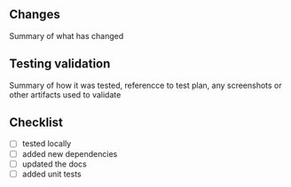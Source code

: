 ## Changes
Summary of what has changed

## Testing validation
Summary of how it was tested, referencce to test plan, any screenshots or other artifacts used to validate

## Checklist
- [ ] tested locally
- [ ] added new dependencies
- [ ] updated the docs
- [ ] added unit tests
